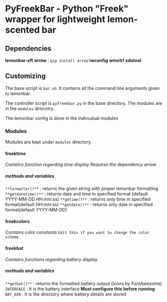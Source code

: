 # PyFreekBar - Python "Freek" wrapper for lightweight lemon-scented bar

## Dependencies
**lemonbar-xft**
**arrow** : `pip install arrow`
**iwconfig**
**wmctrl**
**xdotool**
## Customizing
The base script is `bar.sh`. It contains all the command line arguments given to lemonbar.

The controller script is `pyfreekbar.py` in the base directory. The modules are in the `modules` direcotry. 

The lemonbar config is done in the indivudual modules

### Modules
Modules are kept under `modules` directory.
#### freektime
_Contains function regarding time display_
_Requires the dependency arrow_
##### methods and variables
`**formatter()**` : returns the given string with proper lemonbar formatting
`**getdatetime()**` : returns date and time in specified format (default YYYY-MM-DD HH:mm:ss)
`**getime()**` : returns only time in specified format(default HH:mm:ss)
`**getdate()**` : returns only date in specified format(default YYYY-MM-DD)

#### freekcolors
_Contains color constants_
`Edit this if you want to change the color scheme`

#### freekbat
_Contains functions regarding battery display_
##### methods and variables
`**getbat()**` : returns the formatted battery output (icons by FontAwesome)
`INTERFACE` : It is the battery interface **Must configure this before running**
`BAT_DIR` : It is the directory where battery details are stored

